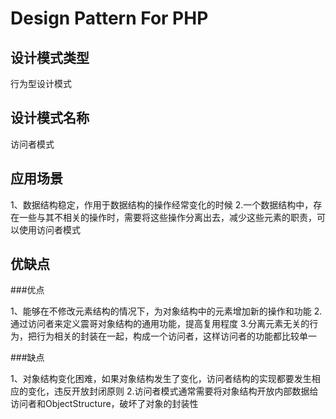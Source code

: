 # Design Pattern For PHP
## 设计模式类型

行为型设计模式

## 设计模式名称

访问者模式

## 应用场景

1、数据结构稳定，作用于数据结构的操作经常变化的时候
2.一个数据结构中，存在一些与其不相关的操作时，需要将这些操作分离出去，减少这些元素的职责，可以使用访问者模式





## 优缺点
###优点

1、能够在不修改元素结构的情况下，为对象结构中的元素增加新的操作和功能
2.通过访问者来定义震哥对象结构的通用功能，提高复用程度
3.分离元素无关的行为，把行为相关的封装在一起，构成一个访问者，这样访问者的功能都比较单一



###缺点

1、对象结构变化困难，如果对象结构发生了变化，访问者结构的实现都要发生相应的变化，违反开放封闭原则
2.访问者模式通常需要将对象结构开放内部数据给访问者和ObjectStructure，破坏了对象的封装性
